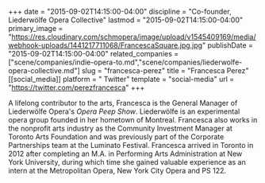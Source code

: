 +++
date = "2015-09-02T14:15:00-04:00"
discipline = "Co-founder, Liederwölfe Opera Collective"
lastmod = "2015-09-02T14:15:00-04:00"
primary_image = "https://res.cloudinary.com/schmopera/image/upload/v1545409169/media/webhook-uploads/1441217711068/FrancescaSquare.jpg.jpg"
publishDate = "2015-09-02T14:15:00-04:00"
related_companies = ["scene/companies/indie-opera-to.md","scene/companies/liederwolfe-opera-collective.md"]
slug = "francesca-perez"
title = "Francesca Perez"
[[social_media]]
platform = " Twitter"
template = "social-media"
url = "https://twitter.com/perezfrancesca"
+++

A lifelong contributor to the arts, Francesca is the General Manager of Liederwölfe Opera's *Opera Peep Show*. Liederwölfe is an experimental opera group founded in her hometown of Montreal. Francesca also works in the nonprofit arts industry as the Community Investment Manager at Toronto Arts Foundation and was previously part of the Corporate Partnerships team at the Luminato Festival. Francesca arrived in Toronto in 2012 after completing an M.A. in Performing Arts Administration at New York University, during which time she gained valuable experience as an intern at the Metropolitan Opera, New York City Opera and PS 122.
